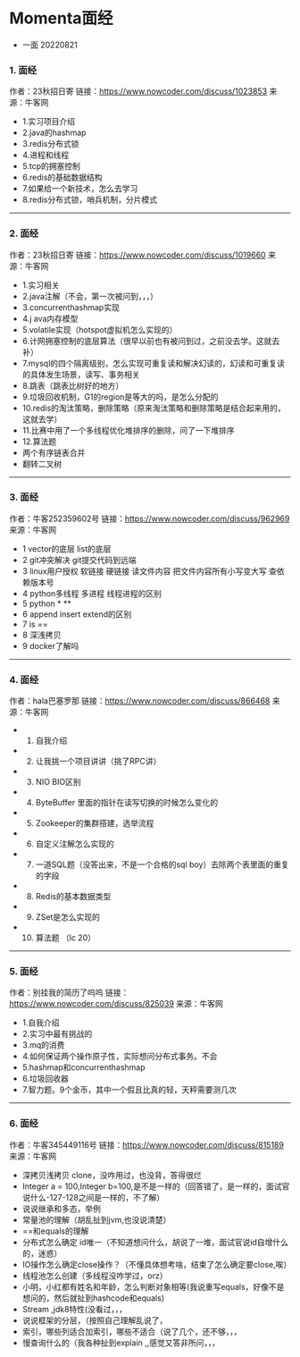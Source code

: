 # Momenta面经
- 一面 20220821

### 1. 面经
作者：23秋招日寄
链接：https://www.nowcoder.com/discuss/1023853
来源：牛客网

- 1.实习项目介绍
- 2.java的hashmap
- 3.redis分布式锁
- 4.进程和线程
- 5.tcp的拥塞控制
- 6.redis的基础数据结构
- 7.如果给一个新技术，怎么去学习
- 8.redis分布式锁，哨兵机制，分片模式

---

### 2. 面经
作者：23秋招日寄
链接：https://www.nowcoder.com/discuss/1019660
来源：牛客网

- 1.实习相关
- 2.java注解（不会，第一次被问到，，，）
- 3.concurrenthashmap实现
- 4.j ava内存模型
- 5.volatile实现（hotspot虚拟机怎么实现的）
- 6.计网拥塞控制的底层算法（很早以前也有被问到过，之前没去学。这就去补）
- 7.mysql的四个隔离级别，怎么实现可重复读和解决幻读的，幻读和可重复读的具体发生场景，读写、事务相关
- 8.跳表（跳表比树好的地方）
- 9.垃圾回收机制，G1的region是等大的吗，是怎么分配的
- 10.redis的淘汰策略，删除策略（原来淘汰策略和删除策略是结合起来用的，这就去学）
- 11.比赛中用了一个多线程优化堆排序的删除，问了一下堆排序
- 12.算法题
- 两个有序链表合并
- 翻转二叉树

---

### 3. 面经
作者：牛客252359602号
链接：https://www.nowcoder.com/discuss/962969
来源：牛客网

- 1 vector的底层 list的底层
- 2 git冲突解决 git提交代码到远端
- 3 linux用户授权 软链接 硬链接 读文件内容 把文件内容所有小写变大写 查依赖版本号
- 4 python多线程 多进程 线程进程的区别
- 5 python * **
- 6 append insert extend的区别
- 7 is ==
- 8 深浅拷贝
- 9 docker了解吗

---

### 4. 面经
作者：hala巴塞罗那
链接：https://www.nowcoder.com/discuss/866468
来源：牛客网

- 1. 自我介绍
- 2. 让我挑一个项目讲讲（挑了RPC讲）
- 3. NIO BIO区别
- 4. ByteBuffer 里面的指针在读写切换的时候怎么变化的
- 5. Zookeeper的集群搭建，选举流程
- 6. 自定义注解怎么实现的
- 7. 一道SQL题（没答出来，不是一个合格的sql boy）去除两个表里面的重复的字段
- 8. Redis的基本数据类型
- 9. ZSet是怎么实现的
- 10. 算法题 （lc 20）

---

### 5. 面经
作者：别挂我的简历了呜呜
链接：https://www.nowcoder.com/discuss/825039
来源：牛客网

- 1.自我介绍
- 2.实习中最有挑战的
- 3.mq的消费
- 4.如何保证两个操作原子性，实际想问分布式事务。不会
- 5.hashmap和concurrenthashmap
- 6.垃圾回收器
- 7.智力题。9个金币，其中一个假且比真的轻，天秤需要测几次

---

### 6. 面经
作者：牛客345449116号
链接：https://www.nowcoder.com/discuss/815189
来源：牛客网

- 深拷贝浅拷贝  clone，没咋用过，也没背，答得很烂
- Integer a = 100,Integer b=100,是不是一样的（回答错了，是一样的，面试官说什么-127-128之间是一样的，不了解）
- 说说继承和多态，举例
- 常量池的理解（胡乱扯到jvm,也没说清楚）
- ==和equals的理解
- 分布式怎么确定 id唯一（不知道想问什么，胡说了一堆，面试官说id自增什么的，迷惑）
- IO操作怎么确定close操作？（不懂具体想考啥，结束了怎么确定要close,唉）
- 线程池怎么创建（多线程没咋学过，orz）
- 小明，小红都有姓名和年龄，怎么判断对象相等(我说重写equals，好像不是想问的，然后就扯到hashcode和equals)
- Stream ,jdk8特性(没看过，，，
- 说说框架的分层，（按照自己理解乱说了，
- 索引，哪些列适合加索引，哪些不适合（说了几个，还不够，，，
- 慢查询什么的（我各种扯到explain ,,感觉又答非所问，，，
